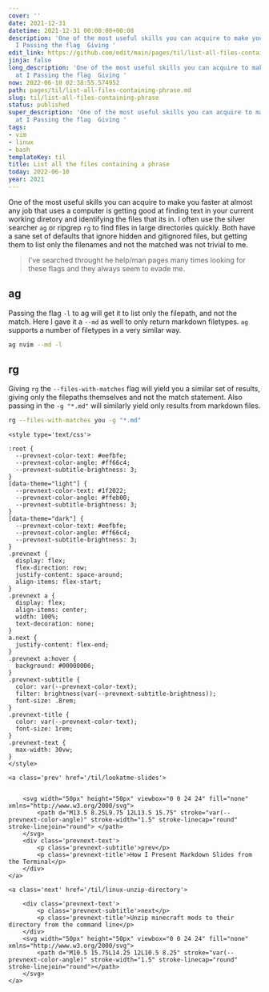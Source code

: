 ```yaml
---
cover: ''
date: 2021-12-31
datetime: 2021-12-31 00:00:00+00:00
description: 'One of the most useful skills you can acquire to make you faster at
  I Passing the flag  Giving '
edit_link: https://github.com/edit/main/pages/til/list-all-files-containing-phrase.md
jinja: false
long_description: 'One of the most useful skills you can acquire to make you faster
  at I Passing the flag  Giving '
now: 2022-06-10 02:38:55.574952
path: pages/til/list-all-files-containing-phrase.md
slug: til/list-all-files-containing-phrase
status: published
super_description: 'One of the most useful skills you can acquire to make you faster
  at I Passing the flag  Giving '
tags:
- vim
- linux
- bash
templateKey: til
title: List all the files containing a phrase
today: 2022-06-10
year: 2021
---
```


One of the most useful skills you can acquire to make you faster at
almost any job that uses a computer is getting good at finding text in
your current working diretory and identifying the files that its in.  I
often use the silver searcher `ag` or ripgrep `rg` to find files in
large directories quickly.  Both have a sane set of defaults that ignore
hidden and gitignored files, but getting them to list only the filenames
and not the matched was not trivial to me.

> I've searched throught he help/man pages many times looking for these
> flags and they always seem to evade me.

## ag

Passing the flag `-l` to ag will get it to list only the filepath, and
not the match. Here I gave it a `--md` as well to only return markdown
filetypes.  `ag` supports a number of filetypes in a very similar way.

``` bash
ag nvim --md -l
```

## rg

Giving `rg` the `--files-with-matches` flag will yield you a similar set
of results, giving only the filepaths themselves and not the match
statement.  Also passing in the `-g "*.md"` will similarly yield only
results from markdown files.

``` bash
rg --files-with-matches you -g "*.md"
```
<div class='prevnext'>

    <style type='text/css'>

    :root {
      --prevnext-color-text: #eefbfe;
      --prevnext-color-angle: #ff66c4;
      --prevnext-subtitle-brightness: 3;
    }
    [data-theme="light"] {
      --prevnext-color-text: #1f2022;
      --prevnext-color-angle: #ffeb00;
      --prevnext-subtitle-brightness: 3;
    }
    [data-theme="dark"] {
      --prevnext-color-text: #eefbfe;
      --prevnext-color-angle: #ff66c4;
      --prevnext-subtitle-brightness: 3;
    }
    .prevnext {
      display: flex;
      flex-direction: row;
      justify-content: space-around;
      align-items: flex-start;
    }
    .prevnext a {
      display: flex;
      align-items: center;
      width: 100%;
      text-decoration: none;
    }
    a.next {
      justify-content: flex-end;
    }
    .prevnext a:hover {
      background: #00000006;
    }
    .prevnext-subtitle {
      color: var(--prevnext-color-text);
      filter: brightness(var(--prevnext-subtitle-brightness));
      font-size: .8rem;
    }
    .prevnext-title {
      color: var(--prevnext-color-text);
      font-size: 1rem;
    }
    .prevnext-text {
      max-width: 30vw;
    }
    </style>
    
    <a class='prev' href='/til/lookatme-slides'>
    

        <svg width="50px" height="50px" viewbox="0 0 24 24" fill="none" xmlns="http://www.w3.org/2000/svg">
            <path d="M13.5 8.25L9.75 12L13.5 15.75" stroke="var(--prevnext-color-angle)" stroke-width="1.5" stroke-linecap="round" stroke-linejoin="round"> </path>
        </svg>
        <div class='prevnext-text'>
            <p class='prevnext-subtitle'>prev</p>
            <p class='prevnext-title'>How I Present Markdown Slides from the Terminal</p>
        </div>
    </a>
    
    <a class='next' href='/til/linux-unzip-directory'>
    
        <div class='prevnext-text'>
            <p class='prevnext-subtitle'>next</p>
            <p class='prevnext-title'>Unzip minecraft mods to their directory from the command line</p>
        </div>
        <svg width="50px" height="50px" viewbox="0 0 24 24" fill="none" xmlns="http://www.w3.org/2000/svg">
            <path d="M10.5 15.75L14.25 12L10.5 8.25" stroke="var(--prevnext-color-angle)" stroke-width="1.5" stroke-linecap="round" stroke-linejoin="round"></path>
        </svg>
    </a>
  </div>